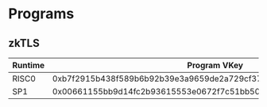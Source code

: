 # Programs

## zkTLS

| Runtime | Program VKey | Version | Comment |
| ------- | ------------ | ------- | ------- |
| RISC0 | 0xb7f2915b438f589b6b92b39e3a9659de2a729cf3796616ed4ced33e8c1c1787f | 0.1.0 | latest |
| SP1   | 0x00661155bb9d14fc2b93615553e0672f7c51bb50ba466745b9d160d2cfc54d92 | 0.1.0 | latest |
